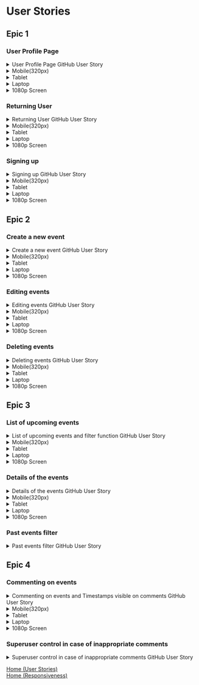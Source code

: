 # User Stories

## Epic 1

### User Profile Page

<details>
<summary>User Profile Page GitHub User Story</summary>
<br>
The link below will take you to the issue created for the User profile page.
<br>

https://github.com/chloejones9464/whats-on/issues/4

</details>

<details> 
<summary>Mobile(320px)</summary>

### Mobile (320px)
[![User profile page mobile](http://img.youtube.com/vi/1-jKdlRKk0Y/0.jpg)](https://youtube.com/shorts/1-jKdlRKk0Y)
</details>

<details> 
<summary>Tablet</summary>

### Tablet
![User profile page tablet](assets/documentation/bar-my-events-page-tablet.webp)
</details>

<details> 
<summary>Laptop</summary>

### Laptop
[![User profile page laptop](http://img.youtube.com/vi/LZC6_SAMchU/0.jpg)](https://youtube.com/shorts/LZC6_SAMchU)
</details>

<details> 
<summary>1080p Screen</summary>

### 1080p screen
![User profile page 1080p Screen](assets/documentation/bar-my-events-page-1080p.webp)
</details>

### Returning User

<details>
<summary>Returning User GitHub User Story</summary>
<br>
The link below will take you to the issue created for the Returning User user story. The screenshots below show the alert users will get if they do not have a log in. If they have a log in, the screen will take them to the event list of the site.
<br>

https://github.com/chloejones9464/whats-on/issues/3

</details>

<details> 
<summary>Mobile(320px)</summary>

### Mobile (320px)
![Returning User page mobile](assets/documentation/login-alert-mobile.webp)
</details>

<details> 
<summary>Tablet</summary>

### Tablet
![Returning User page tablet](assets/documentation/login-alert-tablet.webp)
</details>

<details> 
<summary>Laptop</summary>

### Laptop
![Returning User page laptop](assets/documentation/login-alert-laptop.webp)
</details>

<details> 
<summary>1080p Screen</summary>

### 1080p screen
![1080p Screen](assets/documentation/login-alert-1080p.webp)
</details>

### Signing up

<details>
<summary>Signing up GitHub User Story</summary>
<br>
The link below will take you to the issue created for the Signing up user story.
<br>

https://github.com/chloejones9464/whats-on/issues/2

</details>

<details> 
<summary>Mobile(320px)</summary>

### Mobile (320px)
[![Signing up page mobile](http://img.youtube.com/vi/eZnx0YqBtII/0.jpg)](https://youtube.com/shorts/eZnx0YqBtII)
</details>

<details> 
<summary>Tablet</summary>

### Tablet
![Signing up page tablet](assets/documentation/signup-page-tablet.webp)
</details>

<details> 
<summary>Laptop</summary>

### Laptop
[![Signing up page laptop](http://img.youtube.com/vi/Y7qDogI68As/0.jpg)](https://youtu.be/Y7qDogI68As)
</details>

<details> 
<summary>1080p Screen</summary>

### 1080p screen
![1080p Screen](assets/documentation/signup-page-1080p.webp)
</details>

## Epic 2

### Create a new event

<details>
<summary>Create a new event GitHub User Story</summary>
<br>
The link below will take you to the issue created for the Create a new event user story.
<br>

https://github.com/chloejones9464/whats-on/issues/5

</details>

<details> 
<summary>Mobile(320px)</summary>

### Mobile (320px)
[![Create a new event page mobile](http://img.youtube.com/vi/88d3-USvKK4/0.jpg)](https://youtube.com/shorts/88d3-USvKK4)
</details>

<details> 
<summary>Tablet</summary>

### Tablet
[![Create a new event page tablet](http://img.youtube.com/vi/70404tjHypw/0.jpg)](https://youtube.com/shorts/70404tjHypw)
</details>

<details> 
<summary>Laptop</summary>

### Laptop
[![Create a new event page laptop](http://img.youtube.com/vi/P14V8r-y5_s/0.jpg)](https://youtu.be/P14V8r-y5_s)
</details>

<details> 
<summary>1080p Screen</summary>

### 1080p screen
[![1080p Screen](http://img.youtube.com/vi/m6Vddy7-nq4/0.jpg)](https://youtu.be/m6Vddy7-nq4)
</details>

### Editing events

<details>
<summary>Editing events GitHub User Story</summary>
<br>
The link below will take you to the issue created for the Editing events user story.
<br>

https://github.com/chloejones9464/whats-on/issues/7

</details>

<details> 
<summary>Mobile(320px)</summary>

### Mobile (320px)
[![Editing events page mobile](http://img.youtube.com/vi/gRNjkEcsG6Y/0.jpg)](https://youtube.com/shorts/gRNjkEcsG6Y)
</details>

<details> 
<summary>Tablet</summary>

### Tablet
[![Editing events page tablet](http://img.youtube.com/vi/QPfGLh0HjzM/0.jpg)](https://youtu.be/QPfGLh0HjzM)
</details>

<details> 
<summary>Laptop</summary>

### Laptop
[![Editing events page laptop](http://img.youtube.com/vi/D-1dpnVVHoM/0.jpg)](https://youtu.be/D-1dpnVVHoM)
</details>

<details> 
<summary>1080p Screen</summary>

### 1080p screen
[![1080p Screen]()]() **need to sort the description section
</details>


### Deleting events

<details>
<summary>Deleting events GitHub User Story</summary>
<br>
The link below will take you to the issue created for the Deleting events user story.
<br>

https://github.com/chloejones9464/whats-on/issues/8

</details>

<details> 
<summary>Mobile(320px)</summary>

### Mobile (320px)
![Deleting events page mobile](assets/documentation/delete-event-mobile.webp)
</details>

<details> 
<summary>Tablet</summary>

### Tablet
![Deleting events page tablet](assets/documentation/delete-event-tablet.webp)
</details>

<details> 
<summary>Laptop</summary>

### Laptop
![Deleting events page laptop](assets/documentation/delete-event-laptop.webp)
</details>

<details> 
<summary>1080p Screen</summary>

### 1080p screen
![1080p Screen](assets/documentation/delete-event-1080p.webp)
</details>

## Epic 3

### List of upcoming events

<details>
<summary>List of upcoming events and filter function GitHub User Story</summary>
<br>
The link below will take you to the issue created for the List of upcoming events and filter function user story.
<br>

## List of upcoming events
https://github.com/chloejones9464/whats-on/issues/10

## Filter function
https://github.com/chloejones9464/whats-on/issues/11

</details>

<details> 
<summary>Mobile(320px)</summary>

### Mobile (320px)
![List of upcoming events and filter function page mobile](assets/documentation/upcoming-events-mobile.webp)
</details>

<details> 
<summary>Tablet</summary>

### Tablet
![List of upcoming events and filter function page tablet](assets/documentation/upcoming-events-tablet.webp)
</details>

<details> 
<summary>Laptop</summary>

### Laptop
![List of upcoming events and filter function page laptop](assets/documentation/upcoming-events-laptop.webp)
</details>

<details> 
<summary>1080p Screen</summary>

### 1080p screen
![1080p Screen](assets/documentation/upcoming-events-1080p.webp)
</details>


### Details of the events

<details>
<summary>Details of the events GitHub User Story</summary>
<br>
The link below will take you to the issue created for the Details of the events user story.
<br>

https://github.com/chloejones9464/whats-on/issues/12

</details>

<details> 
<summary>Mobile(320px)</summary>

### Mobile (320px)
![Details of the events page mobile](assets/documentation/event-detail-page-mobile.webp)
</details>

<details> 
<summary>Tablet</summary>

### Tablet
![Details of the events page tablet](assets/documentation/event-detail-page-tablet.webp)
</details>

<details> 
<summary>Laptop</summary>

### Laptop
![Details of the events page laptop](assets/documentation/event-detail-page-laptop.webp)
</details>

<details> 
<summary>1080p Screen</summary>

### 1080p screen
![1080p Screen](assets/documentation/event-detail-page-1080p.webp)
</details>

### Past events filter

<details>
<summary>Past events filter GitHub User Story</summary>
<br>
The link below will take you to the issue created for the Past events filter user story.
<br>

https://github.com/chloejones9464/whats-on/issues/13

</details>


## Epic 4

### Commenting on events

<details>
<summary>Commenting on events and Timestamps visible on comments GitHub User Story</summary>
<br>
The link below will take you to the issue created for the Commenting on events Timestamps visible on comments user stories.

The mobile section of this user story also displays the edit and delete function of the comments.
<br>

#### Edit and delete GitHub US
https://github.com/chloejones9464/whats-on/issues/15
<br>

#### Commenting on events GitHub US
https://github.com/chloejones9464/whats-on/issues/14

#### Timestamps visible on comments GitHub US
https://github.com/chloejones9464/whats-on/issues/17

</details>

<details> 
<summary>Mobile(320px)</summary>

### Mobile (320px)
[![Commenting on events page mobile](http://img.youtube.com/vi/D-1dpnVVHoM/0.jpg)](https://youtube.com/shorts/iJP304pT3xc)
</details>

<details> 
<summary>Tablet</summary>

### Tablet
![Commenting on events page tablet](assets/documentation/comment-section-tablet.webp)
</details>

<details> 
<summary>Laptop</summary>

### Laptop
![Commenting on events page laptop](assets/documentation/comment-section-laptop.webp)
</details>

<details> 
<summary>1080p Screen</summary>

### 1080p screen
![1080p Screen](assets/documentation/comment-section-1080p.webp)
</details>

### Superuser control in case of inappropriate comments

<details>
<summary>Superuser control in case of inappropriate comments GitHub User Story</summary>
<br>
The link below will take you to the issue created for the Superuser control in case of inappropriate comments user story.
<br>

https://github.com/chloejones9464/whats-on/issues/16

![Superuser control](assets/documentation/superuser-control-comments.webp)
</details>




[Home (User Stories)](README.md#user-stories) <br>
[Home (Responsiveness)](README.md#responsiveness)